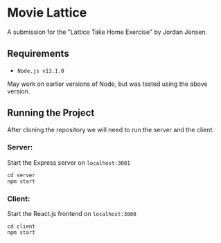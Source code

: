 # Movie Lattice

A submission for the "Lattice Take Home Exercise" by Jordan Jensen.

## Requirements

- `Node.js v13.1.0`

May work on earlier versions of Node, but was tested using the above version.

## Running the Project

After cloning the repository we will need to run the server and the client.

### Server:

Start the Express server on `localhost:3001`

```
cd server
npm start
```

### Client:

Start the React.js frontend on `localhost:3000`
```
cd client
npm start
```
